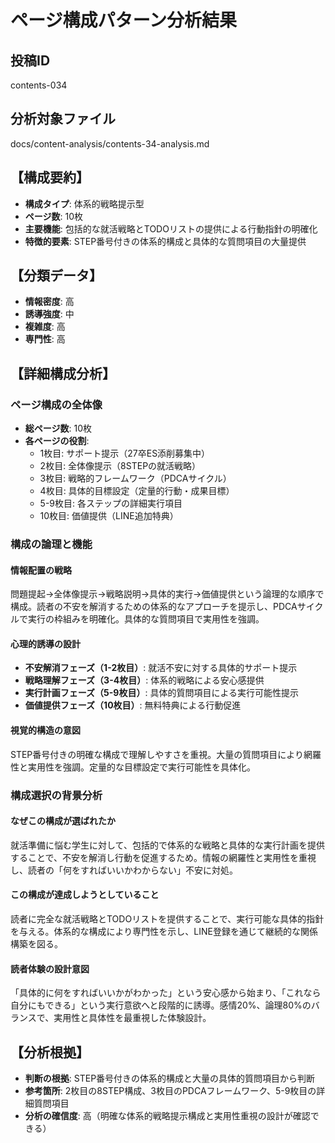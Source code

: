 # ページ構成パターン分析結果

## 投稿ID
contents-034

## 分析対象ファイル
docs/content-analysis/contents-34-analysis.md

## 【構成要約】
- **構成タイプ**: 体系的戦略提示型
- **ページ数**: 10枚
- **主要機能**: 包括的な就活戦略とTODOリストの提供による行動指針の明確化
- **特徴的要素**: STEP番号付きの体系的構成と具体的な質問項目の大量提供

## 【分類データ】
- **情報密度**: 高
- **誘導強度**: 中
- **複雑度**: 高
- **専門性**: 高

## 【詳細構成分析】

### ページ構成の全体像
- **総ページ数**: 10枚
- **各ページの役割**:
  - 1枚目: サポート提示（27卒ES添削募集中）
  - 2枚目: 全体像提示（8STEPの就活戦略）
  - 3枚目: 戦略的フレームワーク（PDCAサイクル）
  - 4枚目: 具体的目標設定（定量的行動・成果目標）
  - 5-9枚目: 各ステップの詳細実行項目
  - 10枚目: 価値提供（LINE追加特典）

### 構成の論理と機能

#### 情報配置の戦略
問題提起→全体像提示→戦略説明→具体的実行→価値提供という論理的な順序で構成。読者の不安を解消するための体系的なアプローチを提示し、PDCAサイクルで実行の枠組みを明確化。具体的な質問項目で実用性を強調。

#### 心理的誘導の設計
- **不安解消フェーズ（1-2枚目）**: 就活不安に対する具体的サポート提示
- **戦略理解フェーズ（3-4枚目）**: 体系的戦略による安心感提供
- **実行計画フェーズ（5-9枚目）**: 具体的質問項目による実行可能性提示
- **価値提供フェーズ（10枚目）**: 無料特典による行動促進

#### 視覚的構造の意図
STEP番号付きの明確な構成で理解しやすさを重視。大量の質問項目により網羅性と実用性を強調。定量的な目標設定で実行可能性を具体化。

### 構成選択の背景分析

#### なぜこの構成が選ばれたか
就活準備に悩む学生に対して、包括的で体系的な戦略と具体的な実行計画を提供することで、不安を解消し行動を促進するため。情報の網羅性と実用性を重視し、読者の「何をすればいいかわからない」不安に対処。

#### この構成が達成しようとしていること
読者に完全な就活戦略とTODOリストを提供することで、実行可能な具体的指針を与える。体系的な構成により専門性を示し、LINE登録を通じて継続的な関係構築を図る。

#### 読者体験の設計意図
「具体的に何をすればいいかがわかった」という安心感から始まり、「これなら自分にもできる」という実行意欲へと段階的に誘導。感情20%、論理80%のバランスで、実用性と具体性を最重視した体験設計。

## 【分析根拠】
- **判断の根拠**: STEP番号付きの体系的構成と大量の具体的質問項目から判断
- **参考箇所**: 2枚目の8STEP構成、3枚目のPDCAフレームワーク、5-9枚目の詳細質問項目
- **分析の確信度**: 高（明確な体系的戦略提示構成と実用性重視の設計が確認できる）